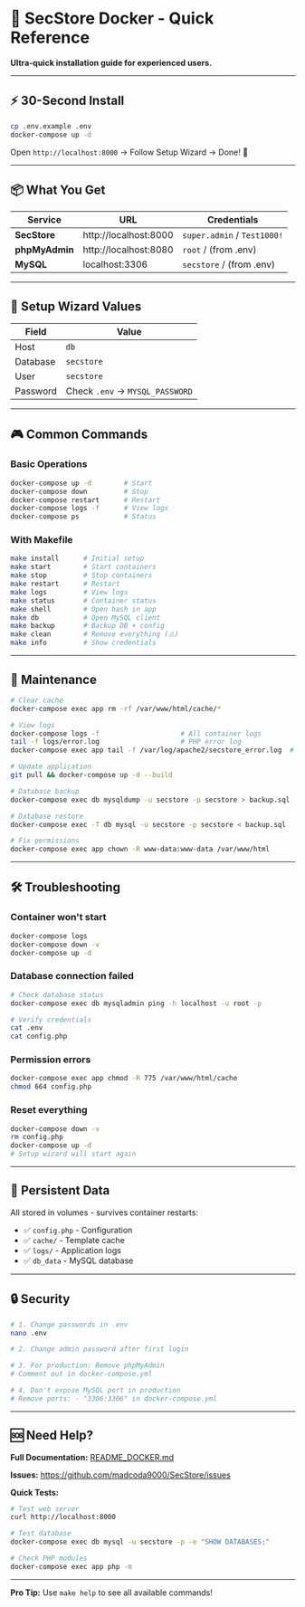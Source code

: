 # 🐳 SecStore Docker - Quick Reference

**Ultra-quick installation guide for experienced users.**

---

## ⚡ 30-Second Install

```bash
cp .env.example .env
docker-compose up -d
```

Open `http://localhost:8000` → Follow Setup Wizard → Done! 🎉

---

## 📦 What You Get

| Service | URL | Credentials |
|---------|-----|-------------|
| **SecStore** | http://localhost:8000 | `super.admin` / `Test1000!` |
| **phpMyAdmin** | http://localhost:8080 | `root` / (from .env) |
| **MySQL** | localhost:3306 | `secstore` / (from .env) |

---

## 🔧 Setup Wizard Values

| Field | Value |
|-------|-------|
| Host | `db` |
| Database | `secstore` |
| User | `secstore` |
| Password | Check `.env` → `MYSQL_PASSWORD` |

---

## 🎮 Common Commands

### Basic Operations
```bash
docker-compose up -d        # Start
docker-compose down         # Stop
docker-compose restart      # Restart
docker-compose logs -f      # View logs
docker-compose ps           # Status
```

### With Makefile
```bash
make install      # Initial setup
make start        # Start containers
make stop         # Stop containers
make restart      # Restart
make logs         # View logs
make status       # Container status
make shell        # Open bash in app
make db           # Open MySQL client
make backup       # Backup DB + config
make clean        # Remove everything (⚠️)
make info         # Show credentials
```

---

## 🔄 Maintenance

```bash
# Clear cache
docker-compose exec app rm -rf /var/www/html/cache/*

# View logs
docker-compose logs -f                    # All container logs
tail -f logs/error.log                    # PHP error log
docker-compose exec app tail -f /var/log/apache2/secstore_error.log  # Apache logs

# Update application
git pull && docker-compose up -d --build

# Database backup
docker-compose exec db mysqldump -u secstore -p secstore > backup.sql

# Database restore
docker-compose exec -T db mysql -u secstore -p secstore < backup.sql

# Fix permissions
docker-compose exec app chown -R www-data:www-data /var/www/html
```

---

## 🛠️ Troubleshooting

### Container won't start
```bash
docker-compose logs
docker-compose down -v
docker-compose up -d
```

### Database connection failed
```bash
# Check database status
docker-compose exec db mysqladmin ping -h localhost -u root -p

# Verify credentials
cat .env
cat config.php
```

### Permission errors
```bash
docker-compose exec app chmod -R 775 /var/www/html/cache
chmod 664 config.php
```

### Reset everything
```bash
docker-compose down -v
rm config.php
docker-compose up -d
# Setup wizard will start again
```

---

## 📁 Persistent Data

All stored in volumes - survives container restarts:

- ✅ `config.php` - Configuration
- ✅ `cache/` - Template cache  
- ✅ `logs/` - Application logs
- ✅ `db_data` - MySQL database

---

## 🔒 Security

```bash
# 1. Change passwords in .env
nano .env

# 2. Change admin password after first login

# 3. For production: Remove phpMyAdmin
# Comment out in docker-compose.yml

# 4. Don't expose MySQL port in production
# Remove ports: - "3306:3306" in docker-compose.yml
```

---

## 🆘 Need Help?

**Full Documentation:** [README_DOCKER.md](README_DOCKER.md)

**Issues:** https://github.com/madcoda9000/SecStore/issues

**Quick Tests:**
```bash
# Test web server
curl http://localhost:8000

# Test database
docker-compose exec db mysql -u secstore -p -e "SHOW DATABASES;"

# Check PHP modules
docker-compose exec app php -m
```

---

**Pro Tip:** Use `make help` to see all available commands!